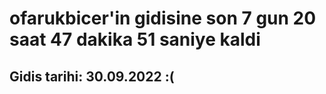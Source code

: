 # ofarukbicer'in gidisine son 7 gun 20 saat 47 dakika 51 saniye kaldi

## Gidis tarihi: 30.09.2022 :(